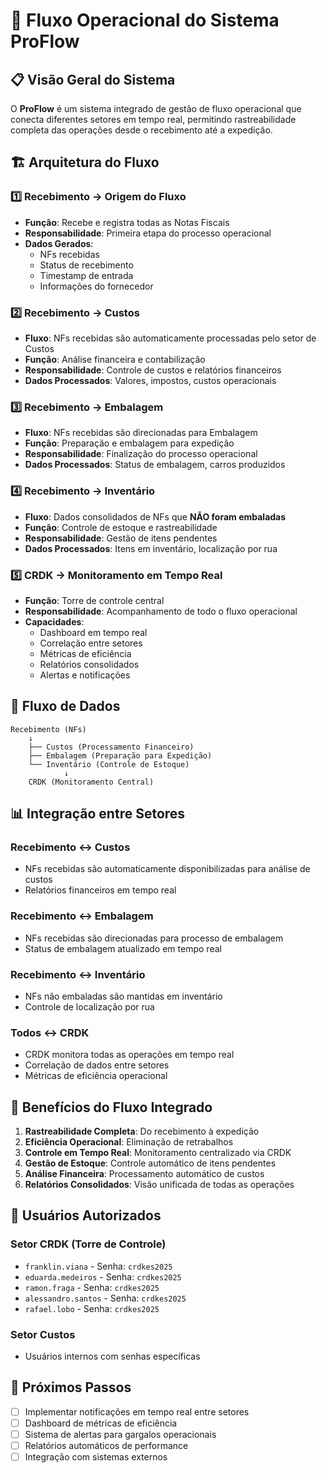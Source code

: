# 🔄 Fluxo Operacional do Sistema ProFlow

## 📋 Visão Geral do Sistema

O **ProFlow** é um sistema integrado de gestão de fluxo operacional que conecta diferentes setores em tempo real, permitindo rastreabilidade completa das operações desde o recebimento até a expedição.

## 🏗️ Arquitetura do Fluxo

### 1️⃣ **Recebimento** → **Origem do Fluxo**
- **Função**: Recebe e registra todas as Notas Fiscais
- **Responsabilidade**: Primeira etapa do processo operacional
- **Dados Gerados**: 
  - NFs recebidas
  - Status de recebimento
  - Timestamp de entrada
  - Informações do fornecedor

### 2️⃣ **Recebimento** → **Custos**
- **Fluxo**: NFs recebidas são automaticamente processadas pelo setor de Custos
- **Função**: Análise financeira e contabilização
- **Responsabilidade**: Controle de custos e relatórios financeiros
- **Dados Processados**: Valores, impostos, custos operacionais

### 3️⃣ **Recebimento** → **Embalagem**
- **Fluxo**: NFs recebidas são direcionadas para Embalagem
- **Função**: Preparação e embalagem para expedição
- **Responsabilidade**: Finalização do processo operacional
- **Dados Processados**: Status de embalagem, carros produzidos

### 4️⃣ **Recebimento** → **Inventário**
- **Fluxo**: Dados consolidados de NFs que **NÃO foram embaladas**
- **Função**: Controle de estoque e rastreabilidade
- **Responsabilidade**: Gestão de itens pendentes
- **Dados Processados**: Itens em inventário, localização por rua

### 5️⃣ **CRDK** → **Monitoramento em Tempo Real**
- **Função**: Torre de controle central
- **Responsabilidade**: Acompanhamento de todo o fluxo operacional
- **Capacidades**:
  - Dashboard em tempo real
  - Correlação entre setores
  - Métricas de eficiência
  - Relatórios consolidados
  - Alertas e notificações

## 🔄 Fluxo de Dados

```
Recebimento (NFs) 
    ↓
    ├── Custos (Processamento Financeiro)
    ├── Embalagem (Preparação para Expedição)
    └── Inventário (Controle de Estoque)
            ↓
    CRDK (Monitoramento Central)
```

## 📊 Integração entre Setores

### **Recebimento ↔ Custos**
- NFs recebidas são automaticamente disponibilizadas para análise de custos
- Relatórios financeiros em tempo real

### **Recebimento ↔ Embalagem**
- NFs recebidas são direcionadas para processo de embalagem
- Status de embalagem atualizado em tempo real

### **Recebimento ↔ Inventário**
- NFs não embaladas são mantidas em inventário
- Controle de localização por rua

### **Todos ↔ CRDK**
- CRDK monitora todas as operações em tempo real
- Correlação de dados entre setores
- Métricas de eficiência operacional

## 🎯 Benefícios do Fluxo Integrado

1. **Rastreabilidade Completa**: Do recebimento à expedição
2. **Eficiência Operacional**: Eliminação de retrabalhos
3. **Controle em Tempo Real**: Monitoramento centralizado via CRDK
4. **Gestão de Estoque**: Controle automático de itens pendentes
5. **Análise Financeira**: Processamento automático de custos
6. **Relatórios Consolidados**: Visão unificada de todas as operações

## 🔐 Usuários Autorizados

### **Setor CRDK** (Torre de Controle)
- `franklin.viana` - Senha: `crdkes2025`
- `eduarda.medeiros` - Senha: `crdkes2025`
- `ramon.fraga` - Senha: `crdkes2025`
- `alessandro.santos` - Senha: `crdkes2025`
- `rafael.lobo` - Senha: `crdkes2025`

### **Setor Custos**
- Usuários internos com senhas específicas

## 🚀 Próximos Passos

- [ ] Implementar notificações em tempo real entre setores
- [ ] Dashboard de métricas de eficiência
- [ ] Sistema de alertas para gargalos operacionais
- [ ] Relatórios automáticos de performance
- [ ] Integração com sistemas externos

